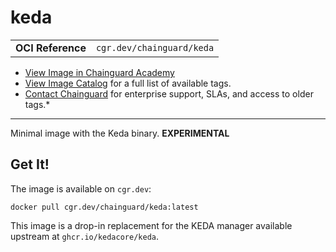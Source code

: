 <!--monopod:start-->
# keda
| | |
| - | - |
| **OCI Reference** | `cgr.dev/chainguard/keda` |


* [View Image in Chainguard Academy](https://edu.chainguard.dev/chainguard/chainguard-images/reference/keda/overview/)
* [View Image Catalog](https://console.enforce.dev/images/catalog) for a full list of available tags.
* [Contact Chainguard](https://www.chainguard.dev/chainguard-images) for enterprise support, SLAs, and access to older tags.*

---
<!--monopod:end-->

<!--overview:start-->
Minimal image with the Keda binary. **EXPERIMENTAL**
<!--overview:end-->

<!--getting:start-->
## Get It!
The image is available on `cgr.dev`:

```
docker pull cgr.dev/chainguard/keda:latest
```
<!--getting:end-->

<!--body:start-->
This image is a drop-in replacement for the KEDA manager available upstream at `ghcr.io/kedacore/keda`.
<!--body:end-->
